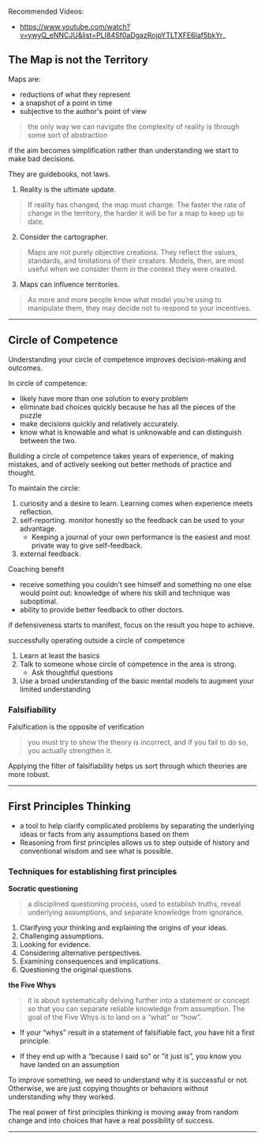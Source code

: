 Recommended Videos:
- https://www.youtube.com/watch?v=ywyQ_eNNCJU&list=PLI84Sf0aDgazRojpYTLTXFE6Iaf5bkYr_

## The Map is not the Territory

Maps are:
- reductions of what they represent
- a snapshot of a point in time
- subjective to the author's point of view

> the only way we can navigate the complexity of reality is through some sort of abstraction

if the aim becomes simplification rather than understanding we start to make bad decisions.

They are guidebooks, not laws.

1. Reality is the ultimate update.
> If reality has changed, the map must change.
> The faster the rate of change in the territory, the harder it will be for a map to keep up to date.
2. Consider the cartographer.
> Maps are not purely objective creations. They reflect the values, standards, and limitations of their creators.
> Models, then, are most useful when we consider them in the context they were created.
3. Maps can influence territories.
> As more and more people know what model you’re using to manipulate them, they may decide not to respond to your incentives.

----

## Circle of Competence

Understanding your circle of competence improves decision-making and outcomes.

In circle of competence:
* likely have more than one solution to every problem
* eliminate bad choices quickly because he has all the pieces of the puzzle
* make decisions quickly and relatively accurately.
* know what is knowable and what is unknowable and can distinguish between the two.

Building a circle of competence takes years of experience, of making mistakes, and of actively seeking out better methods of practice and thought.

To maintain the circle:
1. curiosity and a desire to learn. Learning comes when experience meets reflection.
2. self-reporting. monitor honestly so the feedback can be used to your advantage. 
   * Keeping a journal of your own performance is the easiest and most private way to give self-feedback. 
3. external feedback. 

Coaching benefit
- receive something you couldn’t see himself and something no one else would point out: knowledge of where his skill and technique was suboptimal.
- ability to provide better feedback to other doctors.

if defensiveness starts to manifest, focus on the result you hope to achieve.

successfully operating outside a circle of competence
1. Learn at least the basics
2. Talk to someone whose circle of competence in the area is strong.
   * Ask thoughtful questions
3. Use a broad understanding of the basic mental models to augment your limited understanding

### Falsifiability

Falsification is the opposite of verification
> you must try to show the theory is incorrect, and if you fail to do so, you actually strengthen it.

Applying the filter of falsifiability helps us sort through which theories are more robust.

----

## First Principles Thinking

* a tool to help clarify complicated problems by separating the underlying ideas or facts from any assumptions based on them
* Reasoning from first principles allows us to step outside of history and conventional wisdom and see what is possible.

### Techniques for establishing first principles

**Socratic questioning**
> a disciplined questioning process, used to establish truths, reveal underlying assumptions, and separate knowledge from ignorance.
1. Clarifying your thinking and explaining the origins of your ideas.
2. Challenging assumptions.
3. Looking for evidence.
4. Considering alternative perspectives.
5. Examining consequences and implications.
6. Questioning the original questions.

**the Five Whys**
> it is about systematically delving further into a statement or concept so that you can separate reliable knowledge from assumption.
> The goal of the Five Whys is to land on a “what” or “how”.
+ If your “whys” result in a statement of falsifiable fact, you have hit a first principle. 
- If they end up with a “because I said so” or ”it just is”, you know you have landed on an assumption

To improve something, we need to understand why it is successful or not. Otherwise, we are just copying thoughts or behaviors without understanding why they worked. 

The real power of first principles thinking is moving away from random change and into choices that have a real possibility of success.

----

